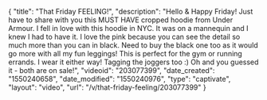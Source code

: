 {
    "title": "That Friday FEELING!",
    "description": "Hello & Happy Friday!  Just have to share with you this MUST HAVE cropped hoodie from Under Armour.  I fell in love with this hoodie in NYC.  It was on a mannequin and I knew I had to have it.  I love the pink because you can see the detail so much more than you can in black. Need to buy the black one too  as it would go more with all my fun leggings!  This is perfect for the gym or running errands.  I wear it either way!  Tagging the joggers too :)  Oh and you guessed it - both are on sale!",
    "videoid": "203077399",
    "date_created": "1550240658",
    "date_modified": "1550240976",
    "type": "captivate",
    "layout": "video",
    "url": "\/v\/that-friday-feeling\/203077399"
}